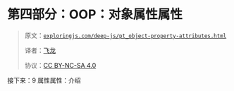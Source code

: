 # 第四部分：OOP：对象属性属性

> 原文：[`exploringjs.com/deep-js/pt_object-property-attributes.html`](https://exploringjs.com/deep-js/pt_object-property-attributes.html)
> 
> 译者：[飞龙](https://github.com/wizardforcel)
> 
> 协议：[CC BY-NC-SA 4.0](https://creativecommons.org/licenses/by-nc-sa/4.0/)


接下来：9 属性属性：介绍
